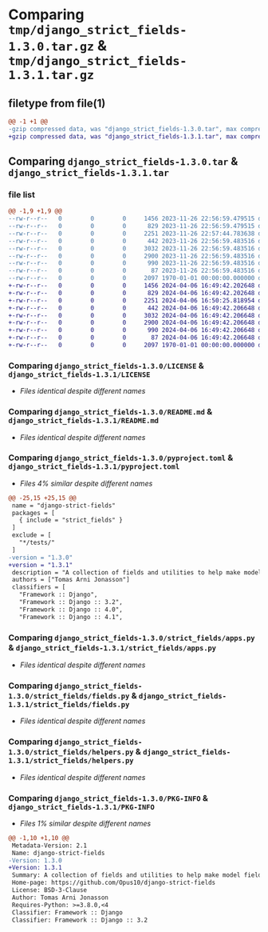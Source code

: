 # Comparing `tmp/django_strict_fields-1.3.0.tar.gz` & `tmp/django_strict_fields-1.3.1.tar.gz`

## filetype from file(1)

```diff
@@ -1 +1 @@
-gzip compressed data, was "django_strict_fields-1.3.0.tar", max compression
+gzip compressed data, was "django_strict_fields-1.3.1.tar", max compression
```

## Comparing `django_strict_fields-1.3.0.tar` & `django_strict_fields-1.3.1.tar`

### file list

```diff
@@ -1,9 +1,9 @@
--rw-r--r--   0        0        0     1456 2023-11-26 22:56:59.479515 django_strict_fields-1.3.0/LICENSE
--rw-r--r--   0        0        0      829 2023-11-26 22:56:59.479515 django_strict_fields-1.3.0/README.md
--rw-r--r--   0        0        0     2251 2023-11-26 22:57:44.783638 django_strict_fields-1.3.0/pyproject.toml
--rw-r--r--   0        0        0      442 2023-11-26 22:56:59.483516 django_strict_fields-1.3.0/strict_fields/__init__.py
--rw-r--r--   0        0        0     3032 2023-11-26 22:56:59.483516 django_strict_fields-1.3.0/strict_fields/apps.py
--rw-r--r--   0        0        0     2900 2023-11-26 22:56:59.483516 django_strict_fields-1.3.0/strict_fields/fields.py
--rw-r--r--   0        0        0      990 2023-11-26 22:56:59.483516 django_strict_fields-1.3.0/strict_fields/helpers.py
--rw-r--r--   0        0        0       87 2023-11-26 22:56:59.483516 django_strict_fields-1.3.0/strict_fields/version.py
--rw-r--r--   0        0        0     2097 1970-01-01 00:00:00.000000 django_strict_fields-1.3.0/PKG-INFO
+-rw-r--r--   0        0        0     1456 2024-04-06 16:49:42.202648 django_strict_fields-1.3.1/LICENSE
+-rw-r--r--   0        0        0      829 2024-04-06 16:49:42.202648 django_strict_fields-1.3.1/README.md
+-rw-r--r--   0        0        0     2251 2024-04-06 16:50:25.818954 django_strict_fields-1.3.1/pyproject.toml
+-rw-r--r--   0        0        0      442 2024-04-06 16:49:42.206648 django_strict_fields-1.3.1/strict_fields/__init__.py
+-rw-r--r--   0        0        0     3032 2024-04-06 16:49:42.206648 django_strict_fields-1.3.1/strict_fields/apps.py
+-rw-r--r--   0        0        0     2900 2024-04-06 16:49:42.206648 django_strict_fields-1.3.1/strict_fields/fields.py
+-rw-r--r--   0        0        0      990 2024-04-06 16:49:42.206648 django_strict_fields-1.3.1/strict_fields/helpers.py
+-rw-r--r--   0        0        0       87 2024-04-06 16:49:42.206648 django_strict_fields-1.3.1/strict_fields/version.py
+-rw-r--r--   0        0        0     2097 1970-01-01 00:00:00.000000 django_strict_fields-1.3.1/PKG-INFO
```

### Comparing `django_strict_fields-1.3.0/LICENSE` & `django_strict_fields-1.3.1/LICENSE`

 * *Files identical despite different names*

### Comparing `django_strict_fields-1.3.0/README.md` & `django_strict_fields-1.3.1/README.md`

 * *Files identical despite different names*

### Comparing `django_strict_fields-1.3.0/pyproject.toml` & `django_strict_fields-1.3.1/pyproject.toml`

 * *Files 4% similar despite different names*

```diff
@@ -25,15 +25,15 @@
 name = "django-strict-fields"
 packages = [
   { include = "strict_fields" }
 ]
 exclude = [
   "*/tests/"
 ]
-version = "1.3.0"
+version = "1.3.1"
 description = "A collection of fields and utilities to help make model fields more strict."
 authors = ["Tomas Arni Jonasson"]
 classifiers = [
   "Framework :: Django",
   "Framework :: Django :: 3.2",
   "Framework :: Django :: 4.0",
   "Framework :: Django :: 4.1",
```

### Comparing `django_strict_fields-1.3.0/strict_fields/apps.py` & `django_strict_fields-1.3.1/strict_fields/apps.py`

 * *Files identical despite different names*

### Comparing `django_strict_fields-1.3.0/strict_fields/fields.py` & `django_strict_fields-1.3.1/strict_fields/fields.py`

 * *Files identical despite different names*

### Comparing `django_strict_fields-1.3.0/strict_fields/helpers.py` & `django_strict_fields-1.3.1/strict_fields/helpers.py`

 * *Files identical despite different names*

### Comparing `django_strict_fields-1.3.0/PKG-INFO` & `django_strict_fields-1.3.1/PKG-INFO`

 * *Files 1% similar despite different names*

```diff
@@ -1,10 +1,10 @@
 Metadata-Version: 2.1
 Name: django-strict-fields
-Version: 1.3.0
+Version: 1.3.1
 Summary: A collection of fields and utilities to help make model fields more strict.
 Home-page: https://github.com/Opus10/django-strict-fields
 License: BSD-3-Clause
 Author: Tomas Arni Jonasson
 Requires-Python: >=3.8.0,<4
 Classifier: Framework :: Django
 Classifier: Framework :: Django :: 3.2
```

